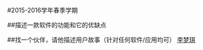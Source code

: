#2015-2016学年春季学期
 
 
##描述一款软件的功能和它的优缺点


##找一个伙伴，请他描述用户故事（针对任何软件/应用均可）
[李梦琪](https://github.com/12345678900000000/Software/commit/b7a6d4e183cd27f7b36c7e3d83929539d1eb8fa1?short_path=70334ff#diff-70334ff336b810777fefb88f7d7d35bc)
